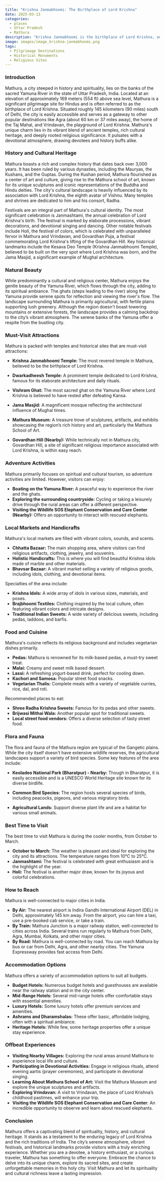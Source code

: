 ```yaml
---
title: "Krishna Janmabhoomi: The Birthplace of Lord Krishna"
date: 2025-03-13
categories:
  - places
  - Uttar Pradesh
  - Mathura
description: "Krishna Janmabhoomi is the birthplace of Lord Krishna, one of the most revered sites in India for Hindus. It marks the exact spot where Krishna was born and is a center of religious and cultural significance in Mathura."
image: images/image_krishna-janmabhoomi.png
tags: 
  - Pilgrimage Destinations
  - Historical Monuments
  - Religious Sites
---
```



### **Introduction**

Mathura, a city steeped in history and spirituality, lies on the banks of the sacred Yamuna River in the state of Uttar Pradesh, India. Located at an elevation of approximately 169 meters (554 ft) above sea level, Mathura is a significant pilgrimage site for Hindus and is often referred to as the birthplace of Lord Krishna. Situated roughly 145 kilometers (90 miles) south of Delhi, the city is easily accessible and serves as a gateway to other popular destinations like Agra (about 60 km or 37 miles away), the home of the Taj Mahal, and Vrindavan, the playground of Lord Krishna. Mathura's unique charm lies in its vibrant blend of ancient temples, rich cultural heritage, and deeply rooted religious significance. It pulsates with a devotional atmosphere, drawing devotees and history buffs alike.

### **History and Cultural Heritage**

Mathura boasts a rich and complex history that dates back over 3,000 years. It has been ruled by various dynasties, including the Mauryas, the Kushans, and the Guptas. During the Kushan period, Mathura flourished as a center of art and culture, giving rise to the Mathura school of art, known for its unique sculptures and iconic representations of the Buddha and Hindu deities. The city's cultural landscape is heavily influenced by its association with Lord Krishna, the eighth avatar of Vishnu. Many temples and shrines are dedicated to him and his consort, Radha.

Festivals are an integral part of Mathura's cultural identity. The most significant celebration is Janmashtami, the annual celebration of Lord Krishna's birth. The festival is marked by elaborate processions, vibrant decorations, and devotional singing and dancing. Other notable festivals include Holi, the festival of colors, which is celebrated with unparalleled fervor in Mathura and Vrindavan, and Govardhan Puja, a festival commemorating Lord Krishna's lifting of the Govardhan Hill. Key historical landmarks include the Kesava Deo Temple (Krishna Janmabhoomi Temple), believed to be built on the very spot where Lord Krishna was born, and the Jama Masjid, a significant example of Mughal architecture.



### **Natural Beauty**

While predominantly a cultural and religious center, Mathura enjoys the gentle beauty of the Yamuna River, which flows through the city, adding to its spiritual ambiance. The ghats (steps leading to the river) along the Yamuna provide serene spots for reflection and viewing the river's flow. The landscape surrounding Mathura is primarily agricultural, with fertile plains supporting lush greenery. Although the region doesn't boast towering mountains or extensive forests, the landscape provides a calming backdrop to the city’s vibrant atmosphere. The serene banks of the Yamuna offer a respite from the bustling city.



### **Must-Visit Attractions**

Mathura is packed with temples and historical sites that are must-visit attractions:

*   **Krishna Janmabhoomi Temple:** The most revered temple in Mathura, believed to be the birthplace of Lord Krishna.

*   **Dwarkadheesh Temple:** A prominent temple dedicated to Lord Krishna, famous for its elaborate architecture and daily rituals.

*   **Vishram Ghat:** The most sacred ghat on the Yamuna River where Lord Krishna is believed to have rested after defeating Kansa.

*   **Jama Masjid:** A magnificent mosque reflecting the architectural influence of Mughal times.

*   **Mathura Museum:** A treasure trove of sculptures, artifacts, and exhibits showcasing the region’s rich history and art, particularly the Mathura School of Art.

*   **Govardhan Hill (Nearby):** While technically not in Mathura city, Govardhan Hill, a site of significant religious importance associated with Lord Krishna, is within easy reach.

### **Adventure Activities**

Mathura primarily focuses on spiritual and cultural tourism, so adventure activities are limited. However, visitors can enjoy:

*   **Boating on the Yamuna River:** A peaceful way to experience the river and the ghats.
*   **Exploring the surrounding countryside:** Cycling or taking a leisurely drive through the rural areas can offer a different perspective.
*   **Visiting the Wildlife SOS Elephant Conservation and Care Center (Nearby):** Offers an opportunity to interact with rescued elephants.

### **Local Markets and Handicrafts**

Mathura's local markets are filled with vibrant colors, sounds, and scents.

*   **Chhatta Bazaar:** The main shopping area, where visitors can find religious artifacts, clothing, jewelry, and souvenirs.
*   **Holistic Handicrafts:** This is where you will find beautiful Krishna idols made of marble and other materials.
*   **Bhavsar Bazaar:** A vibrant market selling a variety of religious goods, including idols, clothing, and devotional items.

Specialties of the area include:

*   **Krishna Idols:** A wide array of idols in various sizes, materials, and poses.
*   **Brajbhoomi Textiles:** Clothing inspired by the local culture, often featuring vibrant colors and intricate designs.
*   **Traditional Indian Sweets:** A wide variety of delicious sweets, including pedas, laddoos, and barfis.

### **Food and Cuisine**

Mathura's cuisine reflects its religious background and includes vegetarian dishes primarily.

*   **Pedas:** Mathura is renowned for its milk-based pedas, a must-try sweet treat.
*   **Malai:** Creamy and sweet milk based dessert.
*   **Lassi:** A refreshing yogurt-based drink, perfect for cooling down.
*   **Kachori and Samosa:** Popular street food snacks.
*   **Vegetarian Thalis:** Complete meals with a variety of vegetable curries, rice, dal, and roti.

Recommended places to eat:

*   **Shree Radha Krishna Sweets:** Famous for its pedas and other sweets.
*   **Brijwasi Mithai Wala:** Another popular spot for traditional sweets.
*   **Local street food vendors:** Offers a diverse selection of tasty street food.

### **Flora and Fauna**

The flora and fauna of the Mathura region are typical of the Gangetic plains. While the city itself doesn't have extensive wildlife reserves, the agricultural landscapes support a variety of bird species. Some key features of the area include:

*   **Keoladeo National Park (Bharatpur) - Nearby:** Though in Bharatpur, it is easily accessible and is a UNESCO World Heritage site known for its diverse birdlife.

*   **Common Bird Species:** The region hosts several species of birds, including peacocks, pigeons, and various migratory birds.
*   **Agricultural Lands:** Support diverse plant life and are a habitat for various small animals.

### **Best Time to Visit**

The best time to visit Mathura is during the cooler months, from October to March.

*   **October to March:** The weather is pleasant and ideal for exploring the city and its attractions. The temperature ranges from 10°C to 25°C.
*   **Janmashtami:** The festival is celebrated with great enthusiasm and is the highlight of the year.
*   **Holi:** The festival is another major draw, known for its joyous and colorful celebrations.

### **How to Reach**

Mathura is well-connected to major cities in India.

*   **By Air:** The nearest airport is Indira Gandhi International Airport (DEL) in Delhi, approximately 145 km away. From the airport, you can hire a taxi, use a pre-booked cab service, or take a train.
*   **By Train:** Mathura Junction is a major railway station, well-connected to cities across India. Several trains run regularly to Mathura from Delhi, Agra, Mumbai, Kolkata, and other major cities.
*   **By Road:** Mathura is well-connected by road. You can reach Mathura by bus or car from Delhi, Agra, and other nearby cities. The Yamuna Expressway provides fast access from Delhi.

### **Accommodation Options**

Mathura offers a variety of accommodation options to suit all budgets.

*   **Budget Hotels:** Numerous budget hotels and guesthouses are available near the railway station and in the city center.
*   **Mid-Range Hotels:** Several mid-range hotels offer comfortable stays with essential amenities.
*   **Luxury Hotels:** Some luxury hotels offer premium services and amenities.
*   **Ashrams and Dharamshalas:** These offer basic, affordable lodging, often with a spiritual ambiance.
*   **Heritage Hotels:** While few, some heritage properties offer a unique stay experience.

### **Offbeat Experiences**

*   **Visiting Nearby Villages:** Exploring the rural areas around Mathura to experience local life and culture.
*   **Participating in Devotional Activities:** Engage in religious rituals, attend evening aartis (prayer ceremonies), and participate in devotional singing.
*   **Learning About Mathura School of Art:** Visit the Mathura Museum and explore the unique sculptures and artifacts.
*   **Exploring Vrindavan:** A visit to Vrindavan, the place of Lord Krishna’s childhood pastimes, will enhance your trip.
*   **Visiting the Wildlife SOS Elephant Conservation and Care Center**: An incredible opportunity to observe and learn about rescued elephants.

### **Conclusion**

Mathura offers a captivating blend of spirituality, history, and cultural heritage. It stands as a testament to the enduring legacy of Lord Krishna and the rich traditions of India. The city’s serene atmosphere, vibrant festivals, and historical landmarks provide visitors with a truly enriching experience. Whether you are a devotee, a history enthusiast, or a curious traveler, Mathura has something to offer everyone. Embrace the chance to delve into its unique charm, explore its sacred sites, and create unforgettable memories in this holy city. Visit Mathura and let its spirituality and cultural richness leave a lasting impression.


